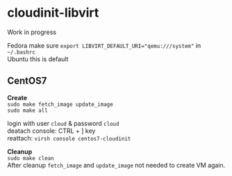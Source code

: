 # cloudinit-libvirt
Work in progress

Fedora make sure `export LIBVIRT_DEFAULT_URI="qemu:///system"` in `~/.bashrc`  
Ubuntu this is default

## CentOS7

**Create**   
`sudo make fetch_image update_image`  
`sudo make all`  


login with user `cloud` & password `cloud`  
deatach console: CTRL + ] key  
reattach: `virsh console centos7-cloudinit`  

**Cleanup**  
`sudo make clean`  
After cleanup `fetch_image` and `update_image` not needed to create VM again.
